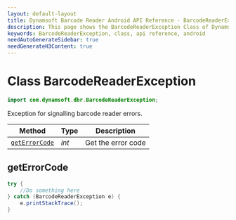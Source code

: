 ```yaml
---
layout: default-layout
title: Dynamsoft Barcode Reader Android API Reference - BarcodeReaderException Class
description: This page shows the BarcodeReaderException Class of Dynamsoft Barcode Reader for Android SDK.
keywords: BarcodeReaderException, class, api reference, android
needAutoGenerateSidebar: true
needGenerateH3Content: true
---
```



# Class BarcodeReaderException

```java
import com.dynamsoft.dbr.BarcodeReaderException;
```

Exception for signalling barcode reader errors.
  
| Method | Type | Description |
|--------|------|-------------|
| [`getErrorCode`](#geterrorcode)| *int* | Get the error code |

## getErrorCode

```java
try {
    //Do something here
} catch (BarcodeReaderException e) {
    e.printStackTrace();
}
```
